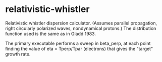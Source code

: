 relativistic-whistler
=====================

Relativistic whistler dispersion calculator. (Assumes parallel propagation, right circularly polarized waves, nondynamical protons.) The distribution function used is the same as in Gladd 1983.

The primary executable performs a sweep in beta_perp, at each point finding the value of eta = Tperp/Tpar (electrons) that gives the "target" growth rate.
